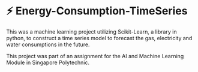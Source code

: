 # ⚡ Energy-Consumption-TimeSeries
This was a machine learning project utilizing Scikit-Learn, a library in python, to construct a time series model to forecast the gas, electricity and water consumptions in the future.  

This project was part of an assignment for the AI and Machine Learning Module in Singapore Polytechnic.
